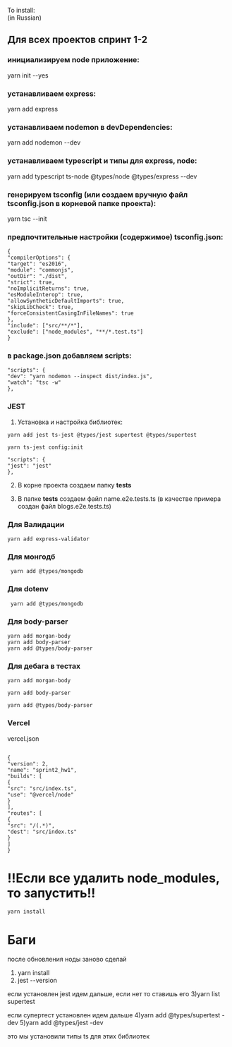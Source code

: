 To install:  
(in Russian)
## Для всех проектов спринт 1-2
### инициализируем node приложение:
yarn init --yes

### устанавливаем express:
yarn add express

### устанавливаем nodemon в devDependencies:
yarn add nodemon --dev

### устанавливаем typescript и типы для express, node:
yarn add typescript ts-node @types/node @types/express --dev

### генерируем tsconfig (или создаем вручную файл tsconfig.json в корневой папке проекта):
yarn tsc --init

###  предпочтительные настройки (содержимое) tsconfig.json:
```
{
"compilerOptions": {
"target": "es2016",
"module": "commonjs",
"outDir": "./dist",
"strict": true,
"noImplicitReturns": true,
"esModuleInterop": true,
"allowSyntheticDefaultImports": true,
"skipLibCheck": true,
"forceConsistentCasingInFileNames": true
},
"include": ["src/**/*"],
"exclude": ["node_modules", "**/*.test.ts"]
}
```
### в package.json добавляем scripts:

``` 
"scripts": {
"dev": "yarn nodemon --inspect dist/index.js",
"watch": "tsc -w"
},
```

 ### JEST
1. Установка и настройка библиотек:
```
yarn add jest ts-jest @types/jest supertest @types/supertest
```
```
yarn ts-jest config:init
```
```
"scripts": {
"jest": "jest"
},
```



2. В корне проекта создаем папку  __tests__

3. В папке  __tests__  создаем файл  name.e2e.tests.ts  (в качестве примера создан файл blogs.e2e.tests.ts)



###  Для Валидации
```
yarn add express-validator
```
###  Для монгодб
```
 yarn add @types/mongodb 
```

###  Для dotenv
```
 yarn add @types/mongodb 
```

###  Для body-parser
```
yarn add morgan-body
yarn add body-parser
yarn add @types/body-parser

```

### Для дебага в тестах

```
yarn add morgan-body
```

```
yarn add body-parser
```

```
yarn add @types/body-parser
```


### Vercel

vercel.json


```

{
"version": 2,
"name": "sprint2_hw1",
"builds": [
{
"src": "src/index.ts",
"use": "@vercel/node"
}
],
"routes": [
{
"src": "/(.*)",
"dest": "src/index.ts"
}
]
}
```


# !!Если все удалить node_modules, то запустить!!
```
yarn install
```
# Баги
после обновления ноды заново сделай
1) yarn install
2) jest --version

если установлен jest идем дальше, если нет то ставишь его
3)yarn list supertest

если супертест установлен идем дальше
4)yarn add @types/supertest -dev
5)yarn add @types/jest -dev

это мы установили типы ts для этих библиотек
